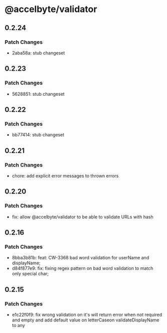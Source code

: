 # @accelbyte/validator

## 0.2.24

### Patch Changes

- 2aba58a: stub changeset

## 0.2.23

### Patch Changes

- 5628851: stub changeset

## 0.2.22

### Patch Changes

- bb77414: stub changeset

## 0.2.21

### Patch Changes

- chore: add explicit error messages to thrown errors

## 0.2.20

### Patch Changes

- fix: allow @accelbyte/validator to be able to validate URLs with hash

## 0.2.16

### Patch Changes

- 8bba3b81b: feat: CW-3368 bad word validation for userName and displayName;
- d84f877e9: fix: fixing regex pattern on bad word validation to match only special char;

## 0.2.15

### Patch Changes

- e1c22f0f9: fix wrong validation on it's will return error when not required and empty and add default value on letterCaseon validateDisplayName to any

